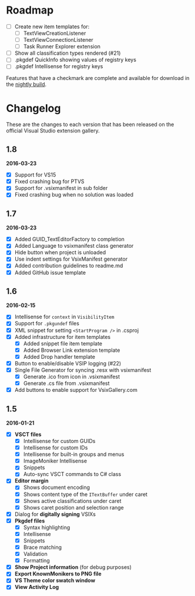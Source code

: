 # Roadmap

- [ ] Create new item templates for:
  - [ ] TextViewCreationListener
  - [ ] TextViewConnectionListener
  - [ ] Task Runner Explorer extension
- [ ] Show all classification types rendered (#21)
- [ ] .pkgdef QuickInfo showing values of registry keys
- [ ] .pkgdef Intellisense for registry keys

Features that have a checkmark are complete and available for
download in the
[nightly build](http://vsixgallery.com/extension/f8330d54-0469-43a7-8fc0-7f19febeb897/).

# Changelog

These are the changes to each version that has been released
on the official Visual Studio extension gallery.

## 1.8

**2016-03-23**

- [x] Support for VS15
- [x] Fixed crashing bug for PTVS
- [x] Support for .vsixmanifest in sub folder
- [x] Fixed crashing bug when no solution was loaded

## 1.7

**2016-03-23**

- [x] Added GUID_TextEditorFactory to completion
- [x] Added Language to vsixmanifest class generator
- [x] Hide button when project is unloaded
- [x] Use indent settings for VsixManifest generator
- [x] Added contribution guidelines to readme.md
- [x] Added GitHub issue template

## 1.6

**2016-02-15**

- [x] Intellisense for `context` in `VisibilityItem`
- [x] Support for `.pkgundef` files
- [x] XML snippet for setting `<StartProgram />` in .csproj
- [x] Added infrastructure for item templates
  - [x] Added snippet file item template
  - [x] Added Browser Link extension template
  - [x] Added Drop handler template
- [x] Button to enable/disable VSIP logging (#22)
- [x] Single File Generator for syncing .resx with vsixmanifest
  - [x] Generate .ico from icon in .vsixmanifest
  - [x] Generate .cs file from .vsixmanifest
- [x] Add buttons to enable support for VsixGallery.com

## 1.5

**2016-01-21**

- [x] **VSCT files**
  - [x] Intellisense for custom GUIDs
  - [x] Intellisense for custom IDs
  - [x] Intellisense for built-in groups and menus
  - [x] ImageMoniker Intellisense
  - [x] Snippets
  - [x] Auto-sync VSCT commands to C# class
- [x] **Editor margin**
  - [x] Shows document encoding
  - [x] Shows content type of the `ITextBuffer` under caret
  - [x] Shows active classifications under caret
  - [x] Shows caret position and selection range
- [x] Dialog for **digitally signing** VSIXs
- [x] **Pkgdef files**
  - [x] Syntax highlighting
  - [x] Intellisense
  - [x] Snippets
  - [x] Brace matching
  - [x] Validation
  - [x] Formatting
- [x] **Show Project information** (for debug purposes)
- [x] **Export KnownMonikers to PNG file**
- [x] **VS Theme color swatch window**
- [x] **View Activity Log**
